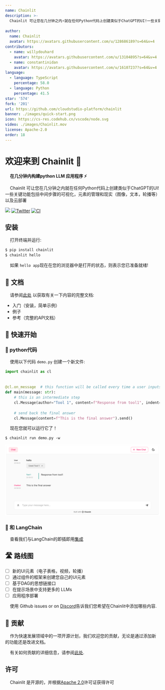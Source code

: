 ```yaml
---
name: Chainlit
description: >-
  Chainlit 可让您在几分钟之内⚡️就在任何Python代码上创建类似于ChatGPT的UI!一些关键功能包括中间步骤的可视化，元素的管理和现实（图像，文本，轮播等）以及云部署。

author:
  name: Chainlit
  avatar: https://avatars.githubusercontent.com/u/128686189?s=64&v=4
contributors: 
  - name: willydouhard
    avatar: https://avatars.githubusercontent.com/u/13104895?s=64&v=4
  - name: constantinidan  
    avatar: https://avatars.githubusercontent.com/u/16107237?s=64&v=4
language:
  - language: TypeScript
    percentage: 58.0
  - language: Python
    percentage: 41.5
star: '574'
fork: '201'
url: https://github.com/cloudstudio-platform/chainlit
banner: ./images/quick-start.png
icon: https://cs-res.codehub.cn/vscode/node.svg
video: ./images/Chainlit.mov
license: Apache-2.0
order: 18
---
```


  # 欢迎来到 Chainlit 👋

  &nbsp; &nbsp; **在几分钟内构建python LLM 应用程序 ⚡️**

  &nbsp; &nbsp; Chainlit 可让您在几分钟之内就在任何Python代码上创建类似于ChatGPT的UI!一些关键功能包括中间步骤的可视化，元素的管理和现实（图像，文本，轮播等）以及云部署

  [![](https://dcbadge.vercel.app/api/server/ZThrUxbAYw?style=flat)](https://discord.gg/ZThrUxbAYw)
  [![Twitter](https://img.shields.io/twitter/url/https/twitter.com/chainlit_io.svg?style=social&label=Follow%20%40chainlit_io)](https://twitter.com/chainlit_io)
  [![CI](https://github.com/Chainlit/chainlit/actions/workflows/ci.yaml/badge.svg)](https://github.com/Chainlit/chainlit/actions/workflows/ci.yaml)

  ## 安装

  &nbsp; &nbsp; 打开终端并运行:

  ```bash
  $ pip install chainlit
  $ chainlit hello
  ```

  &nbsp; &nbsp; 如果 `hello app`现在在您的浏览器中是打开的状态，则表示您已准备就绪!

  ## 📖 文档

  &nbsp; &nbsp; 请参阅[此处](https://docs.chainlit.io) 以获取有关一下内容的完整文档:

  - 入门（安装，简单示例）
  - 例子
  - 参考（完整的API文档）

  ## 🚀 快速开始

  ### 🐍 python代码

  &nbsp; &nbsp; 使用以下代码 `demo.py` 创建一个新文件:
  ```python
  import chainlit as cl


  @cl.on_message  # this function will be called every time a user inputs a message in the UI
  def main(message: str):
      # this is an intermediate step
      cl.Message(author="Tool 1", content=f"Response from tool1", indent=1).send()

      # send back the final answer
      cl.Message(content=f"This is the final answer").send()
  ```

  &nbsp; &nbsp; 现在您就可以运行它了！
  ```
  $ chainlit run demo.py -w
  ```


  <img src="./images/quick-start.png" alt="Quick Start"></img>


  ### 🔗 和 LangChain

  &nbsp; &nbsp; 查看我们与LangChain的即插即用[集成](https://docs.chainlit.io/langchain)

  ## 🛣 路线图
  - [ ] 新的UI元素（电子表格，视频，轮播）
  - [ ] 通过组件的框架来创建您自己的UI元素
  - [ ] 基于DAG的思想链接口
  - [ ] 在提示场景中支持更多的 LLMs 
  - [ ] 应用程序部署

  &nbsp; &nbsp; 使用 Github issues or on [Discord](https://discord.gg/ZThrUxbAYw)告诉我们您希望在Chainlit中添加哪些内容.

  ## 💁 贡献

  &nbsp; &nbsp; 作为快速发展领域中的一项开源计划，我们欢迎您的贡献，无论是通过添加新的功能还是改进文档。

  &nbsp; &nbsp; 有关如何贡献的详细信息，请参阅[此处](.github/CONTRIBUTING.md).

  ## 许可
  &nbsp; &nbsp; Chainlit 是开源的，并根据[Apache 2.0](LICENSE)许可证获得许可
